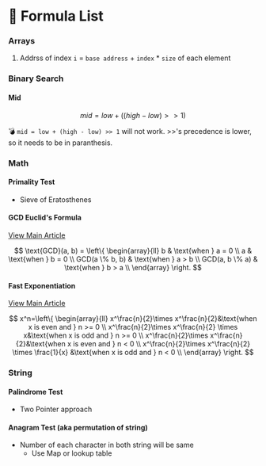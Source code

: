 # 🧪 Formula List

### Arrays

1. Addrss of index `i` = `base address` + `index` \* `size` of each element

### Binary Search

#### Mid

$$
mid=low+((high-low)>>1)
$$

:bomb: `mid = low + (high - low) >> 1` will not work. >>'s precedence is lower, so it needs to be in paranthesis.&#x20;

### Math

#### Primality Test

* Sieve of Eratosthenes

#### GCD Euclid's Formula

[View Main Article](15.-basic-mathematics-for-dsa/classwork/02-euclids-algorithm-for-gcd.md)

$$
\text{GCD}(a, b) = \left\{
\begin{array}{ll}
      b & \text{when } a = 0 \\
      a & \text{when } b = 0 \\
      GCD(a \% b, b) & \text{when } a > b \\
      GCD(a, b \% a) & \text{when } b > a \\
\end{array} 
\right.
$$

#### Fast Exponentiation

[View Main Article](15.-basic-mathematics-for-dsa/classwork/03-fast-exponentiation.md)

$$
x^n=\left\{
\begin{array}{ll}
x^\frac{n}{2}\times x^\frac{n}{2}&\text{when x is even and } n >= 0 \\
x^\frac{n}{2}\times x^\frac{n}{2} \times x&\text{when x is odd and } n >= 0 \\
x^\frac{n}{2}\times x^\frac{n}{2}&\text{when x is even and } n < 0 \\
x^\frac{n}{2}\times x^\frac{n}{2} \times \frac{1}{x} &\text{when x is odd and } n < 0 \\
\end{array}
\right.
$$

### String

#### Palindrome Test

* Two Pointer approach

#### Anagram Test (aka permutation of string)

* Number of each character in both string will be same
  * Use Map or lookup table

